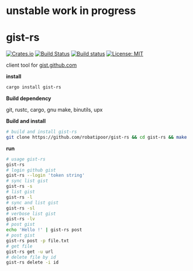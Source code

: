 # unstable work in progress
# gist-rs
[![Crates.io](https://img.shields.io/crates/v/pf.svg?style=plastic)](http://crates.io/crates/gist-rs)
[![Build Status](https://travis-ci.org/robatipoor/pf.svg?branch=master)](https://travis-ci.org/robatipoor/gist-rs)
[![Build status](https://ci.appveyor.com/api/projects/status/d2we8j2c58n6wq7o?svg=true)](https://ci.appveyor.com/project/robatipoor/gist-rs)
[![License: MIT](https://img.shields.io/badge/license-MIT-blue.svg)](LICENSE)

client tool for [gist.github.com](https://gist.github.com)


**install**

```sh
cargo install gist-rs
```

**Build dependency**

git, rustc, cargo, gnu make, binutils, upx

**Build and install**

```sh
# build and install gist-rs
git clone https://github.com/robatipoor/gist-rs && cd gist-rs && make 
```

**run**

```sh
# usage gist-rs
gist-rs
# login github gist
gist-rs --login 'token string'
# sync list gist 
gist-rs -s
# list gist 
gist-rs -l
# sync and list gist 
gist-rs -sl
# verbose list gist 
gist-rs -lv
# post gist
echo 'Hello !' | gist-rs post
# post gist
gist-rs post -p file.txt
# get file 
gist-rs get -u url
# delete file by id
gist-rs delete -i id
```